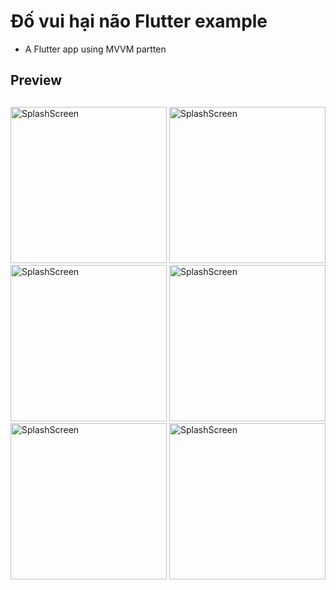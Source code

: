 # Đố vui hại não Flutter example

- A Flutter app using MVVM partten

## Preview

##
<img src="https://user-images.githubusercontent.com/43561663/99968643-f8c1e600-2dcb-11eb-894e-94e413157da1.png" alt="SplashScreen" width="250" />
<img src="https://user-images.githubusercontent.com/43561663/99971697-201ab200-2dd0-11eb-8847-893da92aecac.png" alt="SplashScreen" width="250" />
<img src="https://user-images.githubusercontent.com/43561663/99968647-fb244000-2dcb-11eb-89f6-5279c7d22950.png" alt="SplashScreen" width="250" />
<img src="https://user-images.githubusercontent.com/43561663/99971768-39236300-2dd0-11eb-8dd7-d14f21b327d5.png" alt="SplashScreen" width="250" />
<img src="https://user-images.githubusercontent.com/43561663/99968653-fd869a00-2dcb-11eb-9334-412ba8f6542e.png" alt="SplashScreen" width="250" />
<img src="https://user-images.githubusercontent.com/43561663/99968659-ff505d80-2dcb-11eb-9214-714f133741d2.png" alt="SplashScreen" width="250" />
